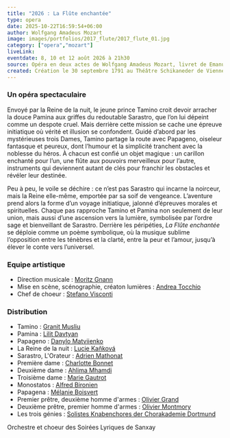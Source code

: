 ```yaml
---
title: "2026 : La Flûte enchantée"
type: opera
date: 2025-10-22T16:59:54+06:00
author: Wolfgang Amadeus Mozart
image: images/portfolios/2017_flute/2017_flute_01.jpg
category: ["opera","mozart"]
liveLink: 
eventdate: 8, 10 et 12 août 2026 à 21h30
source: Opéra en deux actes de Wolfgang Amadeus Mozart, livret de Emanuel Schikaneder
created: Création le 30 septembre 1791 au Théâtre Schikaneder de Vienne
---
```


### Un opéra spectaculaire

Envoyé par la Reine de la nuit, le jeune prince Tamino croit devoir arracher la douce Pamina aux griffes du redoutable Sarastro, que l’on lui dépeint comme un despote cruel. Mais derrière cette mission se cache une épreuve initiatique où vérité et illusion se confondent. Guidé d’abord par les mystérieuses trois Dames, Tamino partage la route avec Papageno, oiseleur fantasque et peureux, dont l’humour et la simplicité tranchent avec la noblesse du héros. À chacun est confié un objet magique : un carillon enchanté pour l’un, une flûte aux pouvoirs merveilleux pour l’autre, instruments qui deviennent autant de clés pour franchir les obstacles et révéler leur destinée.  

Peu à peu, le voile se déchire : ce n’est pas Sarastro qui incarne la noirceur, mais la Reine elle-même, emportée par sa soif de vengeance. L’aventure prend alors la forme d’un voyage initiatique, jalonné d’épreuves morales et spirituelles. Chaque pas rapproche Tamino et Pamina non seulement de leur union, mais aussi d’une ascension vers la lumière, symbolisée par l’ordre sage et bienveillant de Sarastro. Derrière les péripéties, *La Flûte enchantée* se déploie comme un poème symbolique, où la musique sublime l’opposition entre les ténèbres et la clarté, entre la peur et l’amour, jusqu’à élever le conte vers l’universel.


### Equipe artistique

- Direction musicale : [Moritz Gnann](/artists/moritz_gnann)
- Mise en scène, scénographie, créaton lumières : [Andrea Tocchio](/artists/andrea_tocchio/)
- Chef de choeur : [Stefano Visconti](/artists/stefano_visconti/)

### Distribution

- Tamino : [Granit Musliu](/artists/granit_musliu/)
- Pamina : [Lilit Davtyan](/artists/lilit_davatyan/)
- Papageno : [Danylo Matviienko](/artists/danylo_matviienko/)
- La Reine de la nuit : [Lucie Kaňková](/artists/lucie_kankova/)
- Sarastro, L'Orateur : [Adrien Mathonat](/artists/adrien_mathonat/)
- Première dame : [Charlotte Bonnet](/artists/charlotte_bonnet/)
- Deuxième dame : [Ahlima Mhamdi](/artists/ahlima_mhamdi/)
- Troisième dame : [Marie Gautrot](/artists/marie_gautrot)
- Monostatos : [Alfred Bironien](/artists/alfred_bironien/)
- Papagena : [Mélanie Boisvert](/artists/melanie_boisvert)
- Premier prêtre, deuxième homme d'armes : [Olivier Grand](/artists/olivier_grand/)
- Deuxième prêtre, premier homme d'armes : [Olivier Montmory](/artists/olivier_montmory/)
- Les trois génies : [Solistes Knabenchores der Chorakademie Dortmund](/artists/maitrise_chorakademie/)

Orchestre et choeur des Soirées Lyriques de Sanxay
